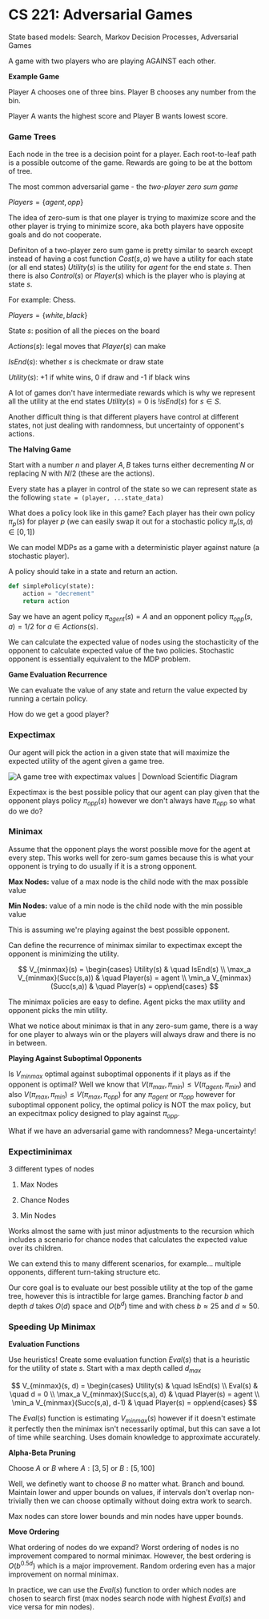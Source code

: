 # CS 221: Adversarial Games

State based models: Search, Markov Decision Processes, Adversarial Games

A game with two players who are playing AGAINST each other.

**Example Game**

Player A chooses one of three bins. Player B chooses any number from the bin.

Player A wants the highest score and Player B wants lowest score.

### Game Trees

Each node in the tree is a decision point for a player. Each root-to-leaf path is a possible outcome of the game. Rewards are going to be at the bottom of tree.

The most common adversarial game - the *two-player zero sum game* 

$Players = \{agent, opp\}$

The idea of zero-sum is that one player is trying to maximize score and the other player is trying to minimize score, aka both players have opposite goals and do not cooperate.

Definiton of a two-player zero sum game is pretty similar to search except instead of having a cost function $Cost(s, a)$ we have a utility for each state (or all end states) $Utility(s)$ is the utility for $agent$ for the end state $s$. Then there is also $Control(s)$ or $Player(s)$ which is the player who is playing at state $s$.

For example: Chess.

$Players = \{white, black\}$

State $s$: position of all the pieces on the board

$Actions(s)$: legal moves that $Player(s)$ can make

$IsEnd(s)$: whether $s$ is checkmate or draw state

$Utility(s)$: +1 if white wins, 0 if draw and -1 if black wins



A lot of games don't have intermediate rewards which is why we represent all the utility at the end states $Utility(s) = 0$ is $!isEnd(s)$ for $s \in S$.

Another difficult thing is that different players have control at different states, not just dealing with randomness, but uncertainty of opponent's actions.



**The Halving Game**

Start with a number $n$ and player $A, B$ takes turns either decrementing $N$ or replacing $N$ with $N/2$ (these are the actions).

Every state has a player in control of the state so we can represent state as the following `state = (player, ...state_data)`

What does a policy look like in this game? Each player has their own policy $\pi_p(s)$ for player $p$ (we can easily swap it out for a stochastic policy $\pi_p(s,a) \in [0,1]$)

We can model MDPs as a game with a deterministic player against nature (a stochastic player).

A policy should take in a state and return an action.

```python
def simplePolicy(state):
    action = "decrement"
    return action
```



Say we have an agent policy $\pi_{agent}(s) = A$ and an opponent policy $\pi_{opp}(s,a) = 1/2$ for $a \in Actions(s)$.

We can calculate the expected value of nodes using the stochasticity of the opponent to calculate expected value of the two policies. Stochastic opponent is essentially equivalent to the MDP problem.

**Game Evaluation Recurrence**

We can evaluate the value of any state and return the value expected by running a certain policy.

How do we get a good player?



### Expectimax

Our agent will pick the action in a given state that will maximize the expected utility of the agent given a game tree.

![A game tree with expectimax values | Download Scientific Diagram](https://www.researchgate.net/profile/Jakob-Erdmann-2/publication/220174534/figure/fig1/AS:669989111595018@1536749260672/A-game-tree-with-expectimax-values.png)

Expectimax is the best possible policy that our agent can play given that the opponent plays policy $\pi_{opp}(s)$ however we don't always have $\pi_{opp}$ so what do we do?



### Minimax

Assume that the opponent plays the worst possible move for the agent at every step. This works well for zero-sum games because this is what your opponent is trying to do usually if it is a strong opponent.

**Max Nodes:** value of a max node is the child node with the max possible value

**Min Nodes:** value of a min node is the child node with the min possible value

This is assuming we're playing against the best possible opponent.



Can define the recurrence of minimax similar to expectimax except the opponent is minimizing the utility.

$$
V_{minmax}(s) = \begin{cases} Utility(s) & \quad IsEnd(s) \\
\max_a V_{minmax}(Succ(s,a)) & \quad Player(s) = agent \\
\min_a V_{minmax}(Succ(s,a)) & \quad Player(s) = opp\end{cases}
$$

The minimax policies are easy to define. Agent picks the max utility and opponent picks the min utility.

What we notice about minimax is that in any zero-sum game, there is a way for one player to always win or the players will always draw and there is no in between.



**Playing Against Suboptimal Opponents**

Is $V_{minmax}$ optimal against suboptimal opponents if it plays as if the opponent is optimal? Well we know that $V(\pi_{max}, \pi_{min}) \leq V(\pi_{agent}, \pi_{min})$ and also $V(\pi_{max}, \pi_{min}) \leq V(\pi_{max}, \pi_{opp})$ for any $\pi_{agent}$ or $\pi_{opp}$ however for suboptimal opponent policy, the optimal policy is NOT the max policy, but an expecitmax policy designed to play against $\pi_{opp}$.



What if we have an adversarial game with randomness? Mega-uncertainty!



### Expectiminimax

3 different types of nodes

1. Max Nodes

2. Chance Nodes

3. Min Nodes

Works almost the same with just minor adjustments to the recursion which includes a scenario for chance nodes that calculates the expected value over its children.

We can extend this to many different scenarios, for example... multiple opponents, different turn-taking structure etc.



Our core goal is to evaluate our best possible utility at the top of the game tree, however this is intractible for large games. Branching factor $b$ and depth $d$ takes $O(d)$ space and $O(b^d)$ time and with chess $b \approx 25$ and $d \approx 50$.



### Speeding Up Minimax

**Evaluation Functions**

Use heuristics! Create some evaluation function $Eval(s)$ that is a heuristic for the utility of state $s$. Start with a max depth called $d_{max}$

$$
V_{minmax}(s, d) = \begin{cases} Utility(s) & \quad IsEnd(s) \\
Eval(s) & \quad d = 0 \\
\max_a V_{minmax}(Succ(s,a), d) & \quad Player(s) = agent \\
\min_a V_{minmax}(Succ(s,a), d-1) & \quad Player(s) = opp\end{cases}
$$

The $Eval(s)$ function is estimating $V_{minmax}(s)$ however if it doesn't estimate it perfectly then the minimax isn't necessarily optimal, but this can save a lot of time while searching. Uses domain knowledge to approximate accurately.



**Alpha-Beta Pruning**

Choose $A$ or $B$ where $A: [3, 5]$ or $B:[5, 100]$ 

Well, we definetly want to choose $B$ no matter what. Branch and bound. Maintain lower and upper bounds on values, if intervals don't overlap non-trivially then we can choose optimally without doing extra work to search.

Max nodes can store lower bounds and min nodes have upper bounds.



**Move Ordering**

What ordering of nodes do we expand? Worst ordering of nodes is no improvement compared to normal minimax. However, the best ordering is $O(b^{0.5d})$ which is a major improvement. Random ordering even has a major improvement on normal minimax.

In practice, we can use the $Eval(s)$ function to order which nodes are chosen to search first (max nodes search node with highest $Eval(s)$ and vice versa for min nodes).




